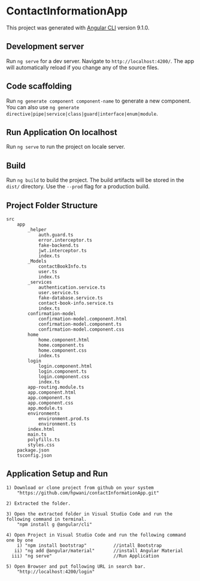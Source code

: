 # ContactInformationApp

This project was generated with [Angular CLI](https://github.com/angular/angular-cli) version 9.1.0.

## Development server

Run `ng serve` for a dev server. Navigate to `http://localhost:4200/`. The app will automatically reload if you change any of the source files.

## Code scaffolding

Run `ng generate component component-name` to generate a new component. You can also use `ng generate directive|pipe|service|class|guard|interface|enum|module`.

## Run Application On localhost

Run `ng serve` to run the project on locale server.

## Build

Run `ng build` to build the project. The build artifacts will be stored in the `dist/` directory. Use the `--prod` flag for a production build.

## Project Folder Structure

    src
        app
            _helper
                auth.guard.ts
                error.interceptor.ts
                fake-backend.ts
                jwt.interceptor.ts
                index.ts
            _Models
                contactBookInfo.ts
                user.ts
                index.ts
            _services
                authentication.service.ts
                user.service.ts
                fake-database.service.ts
                contact-book-info.service.ts
                index.ts
            confirmation-model
                confirmation-model.component.html
                confirmation-model.component.ts
                confirmation-model.component.css    
            home
                home.component.html
                home.component.ts
                home.component.css
                index.ts
            login
                login.component.html
                login.component.ts
                login.component.css
                index.ts
            app-routing.module.ts
            app.component.html
            app.component.ts
            app.component.css
            app.module.ts
            environments
                environment.prod.ts
                environment.ts
            index.html
            main.ts
            polyfills.ts
            styles.css
        package.json
        tsconfig.json

## Application Setup and Run

    1) Download or clone project from github on your system
        "https://github.com/hpwani/contactInformationApp.git"

    2) Extracted the folder.
    
    3) Open the extracted folder in Visual Studio Code and run the following command in terminal.
        "npm install g @angular/cli"

    4) Open Project in Visual Studio Code and run the following command one by one
        i) "npm install bootstrap"          //intall Bootstrap
       ii) "ng add @angular/material"       //install Angular Material
      iii) "ng serve"                       //Run Application
    
    5) Open Browser and put following URL in search bar.
        "http://localhost:4200/login"
